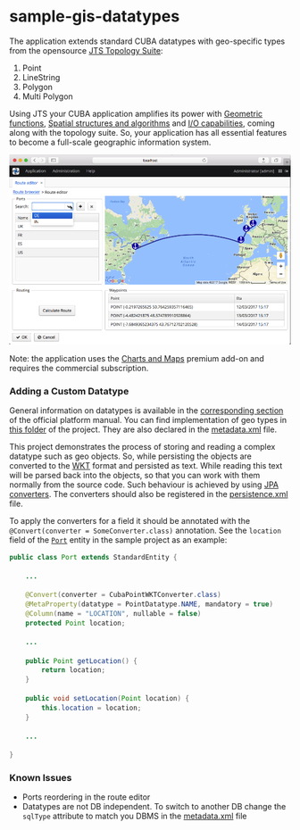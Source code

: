 # sample-gis-datatypes

The application extends standard CUBA datatypes with geo-specific types from the opensource [JTS Topology Suite](https://en.wikipedia.org/wiki/JTS_Topology_Suite):

1. Point
2. LineString
3. Polygon
4. Multi Polygon 

Using JTS your CUBA application amplifies its power with 
[Geometric functions](https://en.wikipedia.org/wiki/JTS_Topology_Suite#Geometric_functions), 
[Spatial structures and algorithms](https://en.wikipedia.org/wiki/JTS_Topology_Suite#Spatial_structures_and_algorithms) 
and [I/O capabilities](https://en.wikipedia.org/wiki/JTS_Topology_Suite#I.2FO_capabilities), 
coming along with the topology suite. 
So, your application has all essential features to become a full-scale geographic information system.

![screenshot](https://github.com/aleksey-stukalov/sample-gis-datatypes/blob/master/screenshots/sample-gis-screenshot.png)

Note: the application uses the [Charts and Maps](https://www.cuba-platform.com/add-ons) premium add-on and requires the commercial subscription.

### Adding a Custom Datatype

General information on datatypes is available in the 
[corresponding section](https://doc.cuba-platform.com/manual-latest/datatype.html) 
of the official platform manual. You can find implementation of geo types 
in [this folder](https://github.com/aleksey-stukalov/sample-gis-datatypes/tree/master/modules/global/src/com/company/cruisesample/gis/datatypes) 
of the project. They are also declared in the [metadata.xml](https://github.com/aleksey-stukalov/sample-gis-datatypes/blob/master/modules/global/src/com/company/cruisesample/metadata.xml) file.

This project demonstrates the process of storing and reading a complex datatype such as geo objects. 
So, while persisting the objects are converted to the [WKT](https://en.wikipedia.org/wiki/Well-known_text) 
format and persisted as text. While reading this text will be parsed back into the objects, 
so that you can work with them normally from the source code. Such behaviour is achieved 
by using [JPA converters](https://github.com/aleksey-stukalov/sample-gis-datatypes/tree/master/modules/global/src/com/company/cruisesample/gis/converters). 
The converters should also be registered in the [persistence.xml](https://github.com/aleksey-stukalov/sample-gis-datatypes/blob/master/modules/global/src/com/company/cruisesample/persistence.xml) file.

To apply the converters for a field it should be annotated 
with the ```@Convert(converter = SomeConverter.class)``` annotation. 
See the ```location``` field of the [```Port```](https://github.com/aleksey-stukalov/sample-gis-datatypes/blob/master/modules/global/src/com/company/cruisesample/entity/Port.java) 
entity in the sample project as an example:

```java
public class Port extends StandardEntity {
    
    ...
    
    @Convert(converter = CubaPointWKTConverter.class)
    @MetaProperty(datatype = PointDatatype.NAME, mandatory = true)
    @Column(name = "LOCATION", nullable = false)
    protected Point location;
    
    ...
    
    public Point getLocation() {
        return location;
    }

    public void setLocation(Point location) {
        this.location = location;
    }
    
    ...
    
}
```

### Known Issues

- Ports reordering in the route editor
- Datatypes are not DB independent. 
To switch to another DB change the ```sqlType``` attribute to match you DBMS in the [metadata.xml](https://github.com/aleksey-stukalov/sample-gis-datatypes/blob/master/modules/global/src/com/company/cruisesample/metadata.xml) file